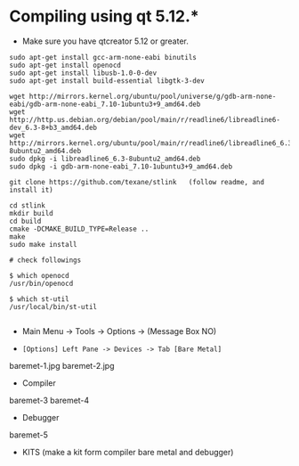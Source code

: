 # Compiling  using qt 5.12.*

* Make sure you have qtcreator 5.12 or greater.

```
sudo apt-get install gcc-arm-none-eabi binutils
sudo apt-get install openocd
sudo apt-get install libusb-1.0-0-dev
sudo apt-get install build-essential libgtk-3-dev

wget http://mirrors.kernel.org/ubuntu/pool/universe/g/gdb-arm-none-eabi/gdb-arm-none-eabi_7.10-1ubuntu3+9_amd64.deb
wget http://http.us.debian.org/debian/pool/main/r/readline6/libreadline6-dev_6.3-8+b3_amd64.deb
wget http://mirrors.kernel.org/ubuntu/pool/main/r/readline6/libreadline6_6.3-8ubuntu2_amd64.deb
sudo dpkg -i libreadline6_6.3-8ubuntu2_amd64.deb
sudo dpkg -i gdb-arm-none-eabi_7.10-1ubuntu3+9_amd64.deb

git clone https://github.com/texane/stlink   (follow readme, and install it)

cd stlink
mkdir build
cd build
cmake -DCMAKE_BUILD_TYPE=Release ..
make
sudo make install

# check followings 

$ which openocd
/usr/bin/openocd

$ which st-util
/usr/local/bin/st-util


```


* Main Menu -> Tools -> Options -> (Message Box NO) 
*     [Options] Left Pane -> Devices -> Tab [Bare Metal]


baremet-1.jpg
baremet-2.jpg

* Compiler

baremet-3
baremet-4

* Debugger

baremet-5

* KITS  (make a kit form compiler bare metal and debugger)



